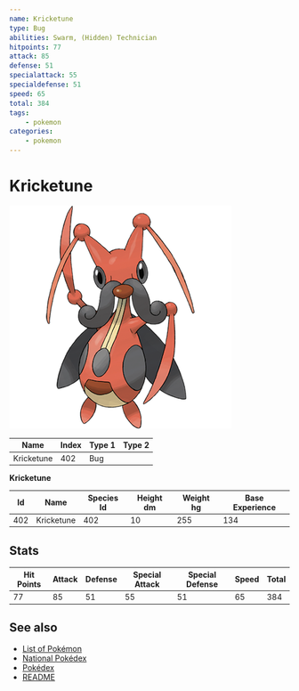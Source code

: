 ```yaml
---
name: Kricketune
type: Bug
abilities: Swarm, (Hidden) Technician
hitpoints: 77
attack: 85
defense: 51
specialattack: 55
specialdefense: 51
speed: 65
total: 384
tags:
    - pokemon
categories:
    - pokemon
---
```


# Kricketune


![Kricketune](images/402.png)

| **Name** | **Index** | **Type 1** | **Type 2** |
|----|----|----|----|
| Kricketune | 402 | Bug  |  |

**Kricketune** 




| **Id** | **Name** | **Species Id** | **Height dm** | **Weight hg** | **Base Experience** |
|--------|----------|----------------|------------|------------|---------------------|
| 402 | Kricketune | 402 | 10 | 255 | 134 |



## Stats

| **Hit Points** | **Attack** | **Defense** | **Special Attack** | **Special Defense** | **Speed** | **Total** |
|----------------|------------|-------------|--------------------|---------------------|-----------|-----------|
| 77 | 85 | 51 | 55 | 51 | 65 | 384 |

## See also

- [List of Pokémon](../pokemon.md)
- [National Pokédex](../national_pokedex.md)
- [Pokédex](../pokedex.md)
- [README](../README.md)
